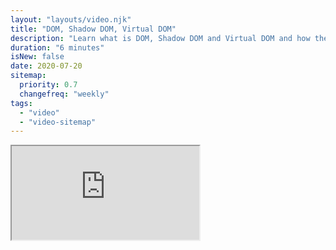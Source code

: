 ```yaml
---
layout: "layouts/video.njk"
title: "DOM, Shadow DOM, Virtual DOM"
description: "Learn what is DOM, Shadow DOM and Virtual DOM and how they work."
duration: "6 minutes"
isNew: false
date: 2020-07-20
sitemap:
  priority: 0.7
  changefreq: "weekly"
tags:
  - "video"
  - "video-sitemap"
---
```


<iframe class="w-full aspect-video mb-5" src="https://www.youtube.com/embed/7Tok22qxPzQ" title="DOM, Shadow DOM, Virtual DOM"></iframe>